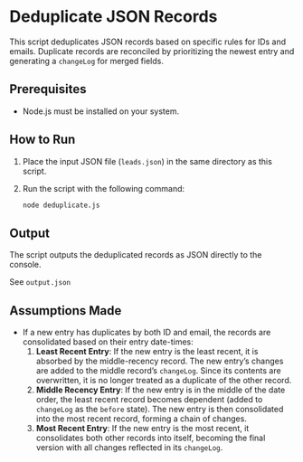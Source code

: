 # Deduplicate JSON Records

This script deduplicates JSON records based on specific rules for IDs and emails. Duplicate records are reconciled by prioritizing the newest entry and generating a `changeLog` for merged fields.

## Prerequisites

- Node.js must be installed on your system.

## How to Run

1. Place the input JSON file (`leads.json`) in the same directory as this script.
2. Run the script with the following command:

   ```bash
   node deduplicate.js
   ```

## Output

The script outputs the deduplicated records as JSON directly to the console. 

See `output.json`

## Assumptions Made

- If a new entry has duplicates by both ID and email, the records are consolidated based on their entry date-times:
  1. **Least Recent Entry**: If the new entry is the least recent, it is absorbed by the middle-recency record. The new entry’s changes are added to the middle record’s `changeLog`. Since its contents are overwritten, it is no longer treated as a duplicate of the other record.
  2. **Middle Recency Entry**: If the new entry is in the middle of the date order, the least recent record becomes dependent (added to `changeLog` as the `before` state). The new entry is then consolidated into the most recent record, forming a chain of changes.
  3. **Most Recent Entry**: If the new entry is the most recent, it consolidates both other records into itself, becoming the final version with all changes reflected in its `changeLog`.
